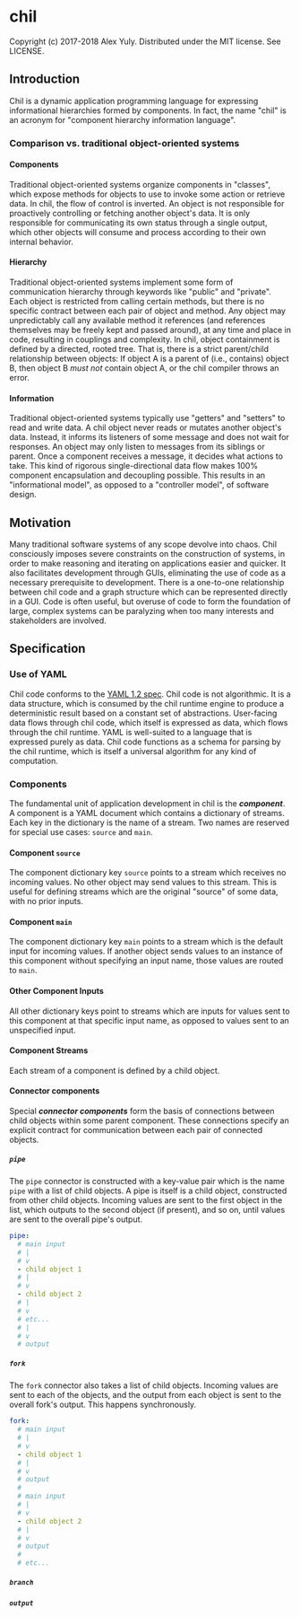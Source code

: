 # chil

Copyright (c) 2017-2018 Alex Yuly. Distributed under the MIT license. See LICENSE.

## Introduction

Chil is a dynamic application programming language for expressing informational hierarchies formed by components. In fact, the name "chil" is an acronym for "component hierarchy information language".

### Comparison vs. traditional object-oriented systems

#### Components

Traditional object-oriented systems organize components in "classes", which expose methods for objects to use to invoke some action or retrieve data. In chil, the flow of control is inverted. An object is not responsible for proactively controlling or fetching another object's data. It is only responsible for communicating its own status through a single output, which other objects will consume and process according to their own internal behavior.

#### Hierarchy

Traditional object-oriented systems implement some form of communication hierarchy through keywords like "public" and "private". Each object is restricted from calling certain methods, but there is no specific contract between each pair of object and method. Any object may unpredictably call any available method it references (and references themselves may be freely kept and passed around), at any time and place in code, resulting in couplings and complexity. In chil, object containment is defined by a directed, rooted tree. That is, there is a strict parent/child relationship between objects: If object A is a parent of (i.e., contains) object B, then object B *must not* contain object A, or the chil compiler throws an error.

#### Information

Traditional object-oriented systems typically use "getters" and "setters" to read and write data. A chil object never reads or mutates another object's data. Instead, it informs its listeners of some message and does not wait for responses. An object may only listen to messages from its siblings or parent. Once a component receives a message, it decides what actions to take. This kind of rigorous single-directional data flow makes 100% component encapsulation and decoupling possible. This results in an "informational model", as opposed to a "controller model", of software design.

## Motivation

Many traditional software systems of any scope devolve into chaos. Chil consciously imposes severe constraints on the construction of systems, in order to make reasoning and iterating on applications easier and quicker. It also facilitates development through GUIs, eliminating the use of code as a necessary prerequisite to development. There is a one-to-one relationship between chil code and a graph structure which can be represented directly in a GUI. Code is often useful, but overuse of code to form the foundation of large, complex systems can be paralyzing when too many interests and stakeholders are involved.

## Specification

### Use of YAML

Chil code conforms to the [YAML 1.2 spec](http://yaml.org/spec/1.2/spec.html). Chil code is not algorithmic. It is a data structure, which is consumed by the chil runtime engine to produce a deterministic result based on a constant set of abstractions. User-facing data flows through chil code, which itself is expressed as data, which flows through the chil runtime. YAML is well-suited to a language that is expressed purely as data. Chil code functions as a schema for parsing by the chil runtime, which is itself a universal algorithm for any kind of computation.

### Components

The fundamental unit of application development in chil is the ***component***. A component is a YAML document which contains a dictionary of streams. Each key in the dictionary is the name of a stream. Two names are reserved for special use cases: `source` and `main`.

#### Component `source`

The component dictionary key `source` points to a stream which receives no incoming values. No other object may send values to this stream. This is useful for defining streams which are the original "source" of some data, with no prior inputs.

#### Component `main`

The component dictionary key `main` points to a stream which is the default input for incoming values. If another object sends values to an instance of this component without specifying an input name, those values are routed to `main`. 

#### Other Component Inputs

All other dictionary keys point to streams which are inputs for values sent to this component at that specific input name, as opposed to values sent to an unspecified input.

#### Component Streams

Each stream of a component is defined by a child object.

#### Connector components

Special ***connector components*** form the basis of connections between child objects within some parent component. These connections specify an explicit contract for communication between each pair of connected objects.

##### `pipe`

The `pipe` connector is constructed with a key-value pair which is the name `pipe` with a list of child objects. A pipe is itself is a child object, constructed from other child objects. Incoming values are sent to the first object in the list, which outputs to the second object (if present), and so on, until values are sent to the overall pipe's output.

```yml
pipe:
  # main input
  # |
  # v
  - child object 1
  # |
  # v
  - child object 2
  # |
  # v
  # etc...
  # |
  # v
  # output
```

##### `fork`

The `fork` connector also takes a list of child objects. Incoming values are sent to each of the objects, and the output from each object is sent to the overall fork's output. This happens synchronously.

```yml
fork:
  # main input
  # |
  # v
  - child object 1
  # |
  # v
  # output
  #
  # main input
  # |
  # v
  - child object 2
  # |
  # v
  # output
  #
  # etc...
```

##### `branch`

##### `output`
